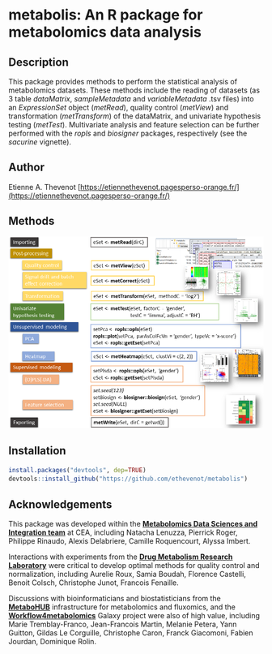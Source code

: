 # **metabolis**: An R package for metabolomics data analysis

## Description

This package provides methods to perform the statistical analysis of metabolomics datasets. These methods include the reading of datasets (as 3 table *dataMatrix*, *sampleMetadata* and *variableMetadata* .tsv files) into an *ExpressionSet* object (*metRead*), quality control (*metView*) and transformation (*metTransform*) of the dataMatrix, and univariate hypothesis testing (*metTest*). Multivariate analysis and feature selection can be further performed with the *ropls* and *biosigner* packages, respectively (see the *sacurine* vignette).

## Author

Etienne A. Thevenot [https://etiennethevenot.pagesperso-orange.fr/](https://etiennethevenot.pagesperso-orange.fr/)

## Methods

![](vignettes/figures/permanent/metabolis_methods.png)

## Installation

```r
install.packages("devtools", dep=TRUE)  
devtools::install_github("https://github.com/ethevenot/metabolis")      
```

## Acknowledgements

This package was developed within the [**Metabolomics Data Sciences and Integration team**](https://etiennethevenot.pagesperso-orange.fr/) at CEA, including Natacha Lenuzza, Pierrick Roger, Philippe Rinaudo, Alexis Delabriere, Camille Roquencourt, Alyssa Imbert.

Interactions with experiments from the [**Drug Metabolism Research Laboratory**](http://joliot.cea.fr/drf/joliot/en/Pages/research_entities/medicines_healthcare_technologies/spi.aspx) were critical to develop optimal methods for quality control and normalization, including Aurelie Roux, Samia Boudah, Florence Castelli, Benoit Colsch, Christophe Junot, Francois Fenaille.

Discussions with bioinformaticians and biostatisticians from the [**MetaboHUB**](http://www.metabohub.fr/home.html) infrastructure for metabolomics and fluxomics, and the [**Workflow4metabolomics**](https://workflow4metabolomics.org/) Galaxy project were also of high value, including Marie Tremblay-Franco, Jean-Francois Martin, Melanie Petera, Yann Guitton, Gildas Le Corguille, Christophe Caron, Franck Giacomoni, Fabien Jourdan, Dominique Rolin.
